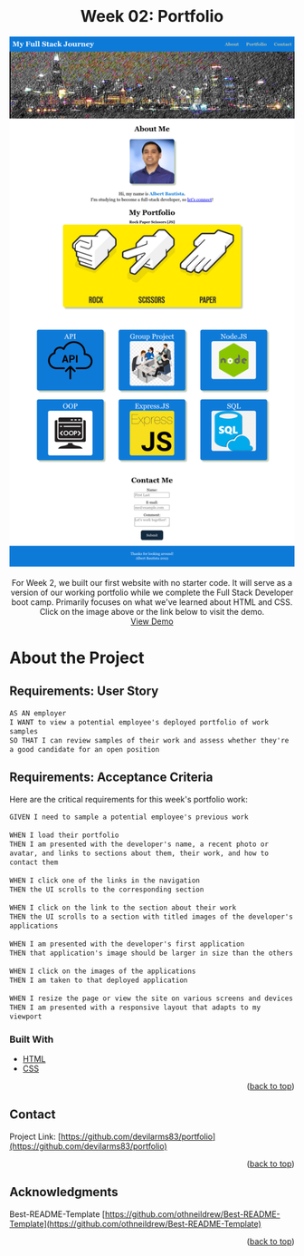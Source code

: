 <div id="top"></div>

<!-- PROJECT LOGO -->
<br />
<div align="center">

<h1 align="center">Week 02: Portfolio</h3>

  <p align="center">
    <a href="https://devilarms83.github.io/portfolio/">
        <img src="./assets/images/portfoliosite.png" alt="Logo" >
    </a>
    <br />
    <br />
    For Week 2, we built our first website with no starter code. It will serve as a version of our working portfolio while we complete the Full Stack Developer boot camp. Primarily focuses on what we've learned about HTML and CSS. Click on the image above or the link below to visit the demo.
    <br />
    <a href="https://devilarms83.github.io/portfolio/">View Demo</a>
  </p>
</div>

# About the Project

## Requirements: User Story

```
AS AN employer
I WANT to view a potential employee's deployed portfolio of work samples
SO THAT I can review samples of their work and assess whether they're a good candidate for an open position
```

## Requirements: Acceptance Criteria

Here are the critical requirements for this week's portfolio work:

```
GIVEN I need to sample a potential employee's previous work

WHEN I load their portfolio
THEN I am presented with the developer's name, a recent photo or avatar, and links to sections about them, their work, and how to contact them

WHEN I click one of the links in the navigation
THEN the UI scrolls to the corresponding section

WHEN I click on the link to the section about their work
THEN the UI scrolls to a section with titled images of the developer's applications

WHEN I am presented with the developer's first application
THEN that application's image should be larger in size than the others

WHEN I click on the images of the applications
THEN I am taken to that deployed application

WHEN I resize the page or view the site on various screens and devices
THEN I am presented with a responsive layout that adapts to my viewport
```

### Built With

* [HTML](https://en.wikipedia.org/wiki/HTML)
* [CSS](https://en.wikipedia.org/wiki/CSS)

<p align="right">(<a href="#top">back to top</a>)</p>

<!-- CONTACT -->
## Contact

Project Link: [https://github.com/devilarms83/portfolio](https://github.com/devilarms83/portfolio)

<p align="right">(<a href="#top">back to top</a>)</p>

<!-- ACKNOWLEDGMENTS -->
## Acknowledgments

Best-README-Template [https://github.com/othneildrew/Best-README-Template](https://github.com/othneildrew/Best-README-Template)

<p align="right">(<a href="#top">back to top</a>)</p>